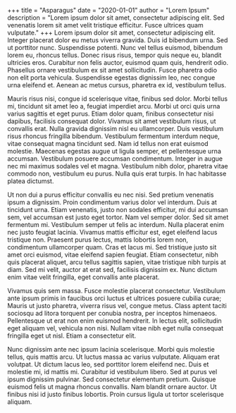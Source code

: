 +++
title = "Asparagus"
date = "2020-01-01"
author = "Lorem Ipsum"
description = "Lorem ipsum dolor sit amet, consectetur adipiscing elit. Sed venenatis lorem sit amet velit tristique efficitur. Fusce ultrices quam vulputate."
+++
Lorem ipsum dolor sit amet, consectetur adipiscing elit. Integer placerat dolor eu metus viverra gravida. Duis id bibendum urna. Sed ut porttitor nunc. Suspendisse potenti. Nunc vel tellus euismod, bibendum lorem eu, rhoncus tellus. Donec risus risus, tempor quis neque eu, blandit ultricies eros. Curabitur non felis auctor, euismod quam quis, hendrerit odio. Phasellus ornare vestibulum ex sit amet sollicitudin. Fusce pharetra odio non elit porta vehicula. Suspendisse egestas dignissim leo, nec congue urna eleifend et. Aenean ac metus cursus, pharetra ex id, vestibulum tellus.

Mauris risus nisi, congue id scelerisque vitae, finibus sed dolor. Morbi tellus mi, tincidunt sit amet leo a, feugiat imperdiet arcu. Morbi ut orci quis urna varius sagittis et eget purus. Etiam dolor quam, finibus consectetur nisi dapibus, facilisis consequat dolor. Vivamus sit amet vestibulum risus, ut convallis erat. Nulla gravida dignissim nisl eu ullamcorper. Duis vestibulum risus rhoncus fringilla bibendum. Vestibulum fermentum interdum neque, vitae consequat magna tincidunt sed. Nam id tellus non erat euismod molestie. Maecenas egestas augue ut ligula semper, et pellentesque urna accumsan. Vestibulum posuere accumsan condimentum. Integer in augue nec mi maximus sodales vel et magna. Vestibulum nibh dolor, pharetra vitae commodo non, vestibulum eu purus. Nulla quis erat turpis. In hac habitasse platea dictumst.

Ut non dui a purus efficitur convallis eu nec nisi. Sed pretium venenatis ipsum a dignissim. Proin condimentum varius dolor vel interdum. Duis at tincidunt urna. Etiam venenatis, justo non sodales efficitur, mi dui accumsan sem, vel accumsan est justo eget tortor. Nam vel semper dolor. Sed sit amet fermentum mi. Vestibulum semper ut felis ac interdum. Nulla placerat enim nec justo feugiat lacinia. Vivamus mattis efficitur est, eget eleifend lacus tristique non. Praesent purus lectus, mattis lobortis lorem non, condimentum ullamcorper quam. Cras et lacus mi. Sed tristique justo sit amet orci euismod, vitae eleifend sapien feugiat. Etiam consectetur, nibh quis placerat aliquet, arcu tellus sagittis sapien, vitae tristique nibh turpis at diam. Sed mi velit, auctor at erat sed, facilisis dignissim ex. Nunc dictum enim vitae velit fringilla, eget convallis ante placerat.

Vivamus quis sem massa. Fusce molestie placerat consectetur. Vestibulum ante ipsum primis in faucibus orci luctus et ultrices posuere cubilia curae; Mauris ut justo pharetra, viverra risus vel, congue metus. Class aptent taciti sociosqu ad litora torquent per conubia nostra, per inceptos himenaeos. Pellentesque ut erat non enim euismod hendrerit. In lectus elit, sollicitudin eget aliquam vel, vehicula non nisi. Nullam vitae nibh eget nulla consequat fringilla eget ut nisl. Etiam a consectetur elit.

Nunc dignissim ante nec ipsum lacinia scelerisque. Morbi quis molestie tellus, quis mattis arcu. Ut luctus massa ac varius vulputate. Aliquam erat volutpat. Ut dictum lacus leo, sed porttitor lorem eleifend nec. Duis et molestie mi, id mattis mi. Curabitur id vestibulum libero. Sed at purus vel ipsum dignissim pulvinar. Sed consectetur elementum pretium. Quisque euismod felis ut magna rhoncus convallis. Nam blandit ornare auctor. Ut finibus nisi id justo finibus lobortis. Proin cursus ligula ut tortor scelerisque aliquam.
